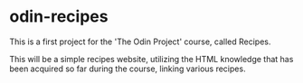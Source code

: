 # odin-recipes
This is a first project for the 'The Odin Project' course, called Recipes.

This will be a simple recipes website, utilizing the HTML knowledge that has been acquired so far during the course, linking various recipes.